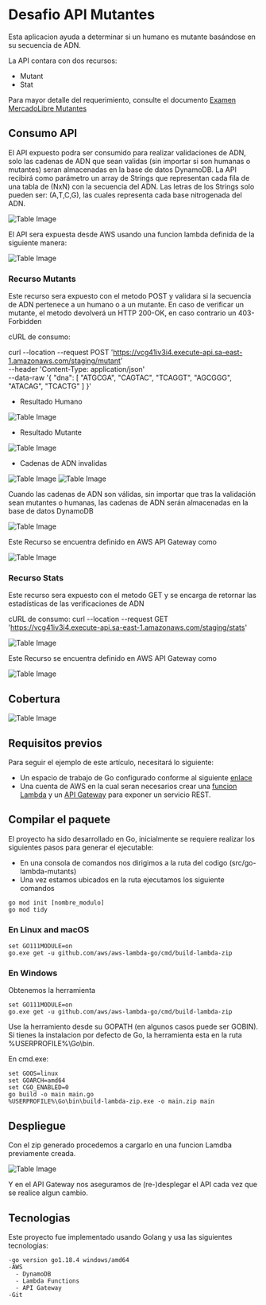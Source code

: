# Desafio API Mutantes
Esta aplicacion ayuda a determinar si un humano es mutante basándose en su secuencia de ADN.

La API contara con dos recursos:

 - Mutant
 - Stat

Para mayor detalle del requerimiento, consulte el documento [Examen MercadoLibre Mutantes]([https://docs.aws.amazon.com/lambda/latest/dg/lambda-golang.html](https://github.com/RiAlGueFor/mutant-challenge/blob/main/docs/Examen%20Mercadolibre%20-%20Mutantes.pdf))

## Consumo API
El API expuesto podra ser consumido para realizar validaciones de ADN, solo las cadenas de ADN que sean validas (sin importar si son humanas o mutantes) seran almacenadas en la base de datos DynamoDB. La API recibirá como parámetro un array de Strings que representan cada fila de una tabla de (NxN) con la secuencia del ADN. Las letras de los Strings solo pueden ser: (A,T,C,G), las cuales representa cada base nitrogenada del ADN.

![Table Image](https://github.com/RiAlGueFor/mutant-challenge/blob/main/img/ejemplos_DNA.png)

El API sera expuesta desde AWS usando una funcion lambda definida de la siguiente manera:

![Table Image](https://github.com/RiAlGueFor/mutant-challenge/blob/main/img/api-gateway.png)

### Recurso Mutants
Este recurso sera expuesto con el metodo POST y validara si la secuencia de ADN pertenece a un humano o a un mutante. En caso de verificar un mutante, el metodo  devolverá un HTTP 200-OK, en caso contrario un 403-Forbidden

cURL de consumo: 

curl --location --request POST 'https://vcg41iv3i4.execute-api.sa-east-1.amazonaws.com/staging/mutant' \
--header 'Content-Type: application/json' \
--data-raw '{
    "dna": [
        "ATGCGA",
        "CAGTAC",
        "TCAGGT",
        "AGCGGG",
        "ATACAG",
        "TCACTG"
    ]
}'

- Resultado Humano

![Table Image](https://github.com/RiAlGueFor/mutant-challenge/blob/main/img/mutant-POST-Humano.png)

- Resultado Mutante

![Table Image](https://github.com/RiAlGueFor/mutant-challenge/blob/main/img/mutant-POST-Mutante.png)

- Cadenas de ADN invalidas

![Table Image](https://github.com/RiAlGueFor/mutant-challenge/blob/main/img/mutant-POST-IncorrectSize.png)
![Table Image](https://github.com/RiAlGueFor/mutant-challenge/blob/main/img/mutant-POST-IncorrectChain.png)

Cuando las cadenas de ADN son válidas, sin importar que tras la validación sean mutantes o humanas, las cadenas de ADN serán almacenadas en la base de datos DynamoDB 

![Table Image](https://github.com/RiAlGueFor/mutant-challenge/blob/main/img/DynamoDB.png)

Este Recurso se encuentra definido en AWS API Gateway como 

![Table Image](https://github.com/RiAlGueFor/mutant-challenge/blob/main/img/api-gateway-POST%20-%20copia.png)

### Recurso Stats

Este recurso sera expuesto con el metodo GET y se encarga de retornar las estadísticas de las verificaciones de ADN

cURL de consumo: 
curl --location --request GET 'https://vcg41iv3i4.execute-api.sa-east-1.amazonaws.com/staging/stats'

![Table Image](https://github.com/RiAlGueFor/mutant-challenge/blob/main/img/stats-GET.png)

Este Recurso se encuentra definido en AWS API Gateway como 

![Table Image](https://github.com/RiAlGueFor/mutant-challenge/blob/main/img/api-gateway-GET.png)

## Cobertura
![Table Image](https://github.com/RiAlGueFor/mutant-challenge/blob/main/img/cover_code.png)

## Requisitos previos

Para seguir el ejemplo de este artículo, necesitará lo siguiente:

  - Un espacio de trabajo de Go configurado conforme al siguiente [enlace](https://go.dev/doc/install)
  - Una cuenta de AWS en la cual seran necesarios crear una [funcion Lambda](https://docs.aws.amazon.com/lambda/latest/dg/lambda-golang.html) y un [API Gateway](https://docs.aws.amazon.com/apigateway/latest/developerguide/apigateway-rest-api.html) para exponer un servicio REST.

## Compilar el paquete

El proyecto ha sido desarrollado en Go, inicialmente se requiere realizar los siguientes pasos para generar el ejecutable:

  - En una consola de comandos nos dirigimos a la ruta del codigo (src/go-lambda-mutants)
  - Una vez estamos ubicados en la ruta ejecutamos los siguiente comandos

```
go mod init [nombre_modulo]
go mod tidy
```

### En Linux and macOS

```
set GO111MODULE=on
go.exe get -u github.com/aws/aws-lambda-go/cmd/build-lambda-zip
```

### En Windows

Obtenemos la herramienta
```
set GO111MODULE=on
go.exe get -u github.com/aws/aws-lambda-go/cmd/build-lambda-zip
```
Use la herramiento desde su GOPATH (en algunos casos puede ser GOBIN). Si tienes la instalacion por defecto de Go, la herramienta esta en la ruta  %USERPROFILE%\Go\bin.

En cmd.exe:
```
set GOOS=linux
set GOARCH=amd64
set CGO_ENABLED=0
go build -o main main.go
%USERPROFILE%\Go\bin\build-lambda-zip.exe -o main.zip main
```

## Despliegue

Con el zip generado procedemos a cargarlo en una funcion Lamdba previamente creada.

![Table Image](https://github.com/RiAlGueFor/mutant-challenge/blob/main/img/lamba-function.png)

Y en el API Gateway nos aseguramos de (re-)desplegar el API cada vez que se realice algun cambio.

## Tecnologias

Este proyecto fue implementado usando Golang y usa las siguientes tecnologias:

    -go version go1.18.4 windows/amd64
    -AWS
      - DynamoDB
      - Lambda Functions
      - API Gateway
    -Git
    
